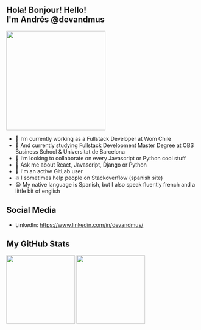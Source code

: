 ## Hola! Bonjour! Hello! <br>I'm Andrés @devandmus

<img align='center' src="https://media.giphy.com/media/LmNwrBhejkK9EFP504/giphy.gif" width="260">

- 🔭 I’m currently working as a Fullstack Developer at Wom Chile
- 🌱 And currently studying Fullstack Development Master Degree at OBS Business School & Universitat de Barcelona
- 👯 I’m looking to collaborate on every Javascript or Python cool stuff
- 💬 Ask me about React, Javascript, Django or Python
- 🤖 I'm an active GitLab user
- 🔥 I sometimes help people on Stackoverflow (spanish site)
- 😀 My native language is Spanish, but I also speak fluently french and a little bit of english

## Social Media

- LinkedIn: https://www.linkedin.com/in/devandmus/

## My GitHub Stats

<img height="180em" src="https://github-readme-stats.vercel.app/api?username=devandmus&show_icons=true&hide_border=true&&count_private=true&include_all_commits=true&theme=dark" />

<img height="180em" src="https://github-readme-stats.vercel.app/api/top-langs/?username=devandmus&langs_count=8&layout=compact&theme=dark" />
